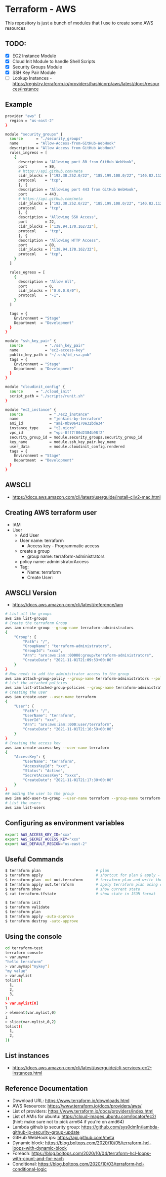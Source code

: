 # Terraform - AWS

This repository is just a bunch of modules that I use to create some AWS resources

## TODO:
- [X] EC2 Instance Module
- [X] Cloud Init Module to handle Shell Scripts
- [X] Security Groups Module
- [X] SSH Key Pair Module
- [ ] Lookup Instances - https://registry.terraform.io/providers/hashicorp/aws/latest/docs/resources/instance

## Example

```bash
provider "aws" {
  region = "us-east-2"
}

module "security_groups" {
  source      = "./security_groups"
  name        = "Allow-Access-from-GitHub-WebHook"
  description = "Allow Access from GitHub WebHook"
  rules_ingress = [
    {
      description = "Allowing port 80 from GitHub WebHook",
      port        = 80,
      # https://api.github.com/meta
      cidr_blocks = ["192.30.252.0/22", "185.199.108.0/22", "140.82.112.0/20", "143.55.64.0/20"],
      protocol    = "tcp",
      }, {
      description = "Allowing port 443 from GitHub WebHook",
      port        = 443,
      # https://api.github.com/meta
      cidr_blocks = ["192.30.252.0/22", "185.199.108.0/22", "140.82.112.0/20", "143.55.64.0/20"],
      protocol    = "tcp",
      }, {
      description = "Allowing SSH Access",
      port        = 22,
      cidr_blocks = ["138.94.170.162/32"],
      protocol    = "tcp",
      }, {
      description = "Allowing HTTP Access",
      port        = 80,
      cidr_blocks = ["138.94.170.162/32"],
      protocol    = "tcp",
    }
  ]

  rules_egress = [
    {
      description = "Allow All",
      port        = 0,
      cidr_blocks = ["0.0.0.0/0"],
      protocol    = "-1",
    }
  ]

  tags = {
    Environment = "Stage"
    Department  = "Development"
  }
}

module "ssh_key_pair" {
  source          = "./ssh_key_pair"
  name            = "ec2-access-key"
  public_key_path = "~/.ssh/id_rsa.pub"
  tags = {
    Environment = "Stage"
    Department  = "Development"
  }
}

module "cloudinit_config" {
  source      = "./cloud_init"
  script_path = "./scripts/runit.sh"
}

module "ec2_instance" {
  source            = "./ec2_instance"
  name              = "jenkins-by-terraform"
  ami_id            = "ami-0b9064170e32bde34"
  instance_type     = "t2.micro"
  vpc_id            = "vpc-0ff7f80d2384b98f2"
  security_group_id = module.security_groups.security_group_id
  key_name          = module.ssh_key_pair.key_name
  user_data         = module.cloudinit_config.rendered
  tags = {
    Environment = "Stage"
    Department  = "Development"
  }
}
```

## AWSCLI

- https://docs.aws.amazon.com/cli/latest/userguide/install-cliv2-mac.html

## Creating AWS terraform user

- IAM
- User
  - Add User
  - User name: terraform
    - Access key - Programmatic access
  - create a group
    - group name: terraform-administrators
  - policy name: administratorAccess
  - Tag:
    - Name: terraform
    - Create User:

## AWSCLI Version

- https://docs.aws.amazon.com/cli/latest/reference/iam

```bash
# List all the groups
aws iam list-groups
# Create the terraform Group
aws iam create-group --group-name terraform-administrators
{
    "Group": {
        "Path": "/",
        "GroupName": "terraform-administrators",
        "GroupId": "xxxx",
        "Arn": "arn:aws:iam::00000:group/terraform-administrators",
        "CreateDate": "2021-11-01T21:09:53+00:00"
    }
}
# Now needs to add the administrator access to the group
aws iam attach-group-policy --group-name terraform-administrators --policy-arn arn:aws:iam::aws:policy/AdministratorAccess
# List the attached policies
aws iam list-attached-group-policies --group-name terraform-administrators
# Creating the user
aws iam create-user --user-name terraform
{
    "User": {
        "Path": "/",
        "UserName": "terraform",
        "UserId": "xxx",
        "Arn": "arn:aws:iam::000:user/terraform",
        "CreateDate": "2021-11-01T21:16:59+00:00"
    }
}
# Creating the access key
aws iam create-access-key --user-name terraform
{
    "AccessKey": {
        "UserName": "terraform",
        "AccessKeyId": "xxx",
        "Status": "Active",
        "SecretAccessKey": "xxxx",
        "CreateDate": "2021-11-01T21:17:30+00:00"
    }
}
## adding the user to the group
aws iam add-user-to-group --user-name terraform --group-name terraform-administrators
# List the users
aws iam list-users
```


## Configuring as environment variables

```bash
export AWS_ACCESS_KEY_ID="xxx"
export AWS_SECRET_ACCESS_KEY="xxx"
export AWS_DEFAULT_REGION="us-east-2"
```

## Useful Commands

```bash
$ terraform plan                         # plan
$ terraform apply                        # shortcut for plan & apply - avoid this in production
$ terraform plan -out out.terraform      # terraform plan and write the plan to out file
$ terraform apply out.terraform          # apply terraform plan using out file
$ terraform show                         # show current state
$ cat terraform.tfstate                  # show state in JSON format

$ terraform init
$ terraform validate
$ terraform plan
$ terraform apply -auto-approve
$ terraform destroy -auto-approve
```

## Using the console

```bash
cd terraform-test
terraform console
> var.myvar
"hello terraform"
> var.mymap["mykey"]
"my value"
> var.mylist
tolist([
  1,
  2,
  3,
])
> var.mylist[0]
1
> element(var.mylist,0)
1
> slice(var.mylist,0,2)
tolist([
  1,
  2,
])
```

## List instances

- https://docs.aws.amazon.com/cli/latest/userguide/cli-services-ec2-instances.html


## Reference Documentation

- Download URL: https://www.terraform.io/downloads.html
- AWS Resources: https://www.terraform.io/docs/providers/aws/
- List of providers: https://www.terraform.io/docs/providers/index.html
- List of AMIs for ubuntu: https://cloud-images.ubuntu.com/locator/ec2/ (hint: make sure not to pick arm64 if you're on amd64)
- Lambda github ip security group: https://github.com/sys0dm1n/lambda-github-ip-security-group-update
- GitHub WebHook ips: https://api.github.com/meta
- Dynamic block: https://blog.boltops.com/2020/10/05/terraform-hcl-loops-with-dynamic-block
- Foreach: https://blog.boltops.com/2020/10/04/terraform-hcl-loops-with-count-and-for-each
- Conditional: https://blog.boltops.com/2020/10/03/terraform-hcl-conditional-logic